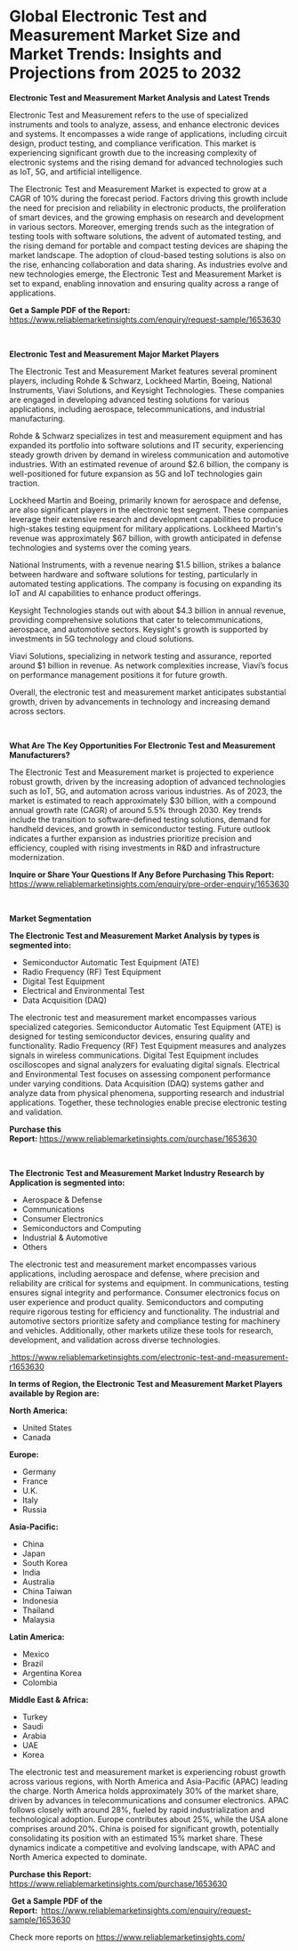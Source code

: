 <p><h1>Global Electronic Test and Measurement Market Size and Market Trends: Insights and Projections from 2025 to 2032</h1></p><p><strong>Electronic Test and Measurement Market Analysis and Latest Trends</strong></p>
<p><p>Electronic Test and Measurement refers to the use of specialized instruments and tools to analyze, assess, and enhance electronic devices and systems. It encompasses a wide range of applications, including circuit design, product testing, and compliance verification. This market is experiencing significant growth due to the increasing complexity of electronic systems and the rising demand for advanced technologies such as IoT, 5G, and artificial intelligence.</p><p>The Electronic Test and Measurement Market is expected to grow at a CAGR of 10% during the forecast period. Factors driving this growth include the need for precision and reliability in electronic products, the proliferation of smart devices, and the growing emphasis on research and development in various sectors. Moreover, emerging trends such as the integration of testing tools with software solutions, the advent of automated testing, and the rising demand for portable and compact testing devices are shaping the market landscape. The adoption of cloud-based testing solutions is also on the rise, enhancing collaboration and data sharing. As industries evolve and new technologies emerge, the Electronic Test and Measurement Market is set to expand, enabling innovation and ensuring quality across a range of applications.</p></p>
<p><strong>Get a Sample PDF of the Report:&nbsp;</strong> <a href="https://www.reliablemarketinsights.com/enquiry/request-sample/1653630?utm_campaign=2252&utm_medium=2&utm_source=Github&utm_content=ia&utm_term=05032025&utm_id=electronic-test-and-measurement">https://www.reliablemarketinsights.com/enquiry/request-sample/1653630</a></p>
<p>&nbsp;</p>
<p><strong>Electronic Test and Measurement Major Market Players</strong></p>
<p><p>The Electronic Test and Measurement Market features several prominent players, including Rohde & Schwarz, Lockheed Martin, Boeing, National Instruments, Viavi Solutions, and Keysight Technologies. These companies are engaged in developing advanced testing solutions for various applications, including aerospace, telecommunications, and industrial manufacturing.</p><p>Rohde & Schwarz specializes in test and measurement equipment and has expanded its portfolio into software solutions and IT security, experiencing steady growth driven by demand in wireless communication and automotive industries. With an estimated revenue of around $2.6 billion, the company is well-positioned for future expansion as 5G and IoT technologies gain traction.</p><p>Lockheed Martin and Boeing, primarily known for aerospace and defense, are also significant players in the electronic test segment. These companies leverage their extensive research and development capabilities to produce high-stakes testing equipment for military applications. Lockheed Martin's revenue was approximately $67 billion, with growth anticipated in defense technologies and systems over the coming years.</p><p>National Instruments, with a revenue nearing $1.5 billion, strikes a balance between hardware and software solutions for testing, particularly in automated testing applications. The company is focusing on expanding its IoT and AI capabilities to enhance product offerings.</p><p>Keysight Technologies stands out with about $4.3 billion in annual revenue, providing comprehensive solutions that cater to telecommunications, aerospace, and automotive sectors. Keysight's growth is supported by investments in 5G technology and cloud solutions.</p><p>Viavi Solutions, specializing in network testing and assurance, reported around $1 billion in revenue. As network complexities increase, Viavi’s focus on performance management positions it for future growth.</p><p>Overall, the electronic test and measurement market anticipates substantial growth, driven by advancements in technology and increasing demand across sectors.</p></p>
<p>&nbsp;</p>
<p><strong>What Are The Key Opportunities For Electronic Test and Measurement Manufacturers?</strong></p>
<p><p>The Electronic Test and Measurement market is projected to experience robust growth, driven by the increasing adoption of advanced technologies such as IoT, 5G, and automation across various industries. As of 2023, the market is estimated to reach approximately $30 billion, with a compound annual growth rate (CAGR) of around 5.5% through 2030. Key trends include the transition to software-defined testing solutions, demand for handheld devices, and growth in semiconductor testing. Future outlook indicates a further expansion as industries prioritize precision and efficiency, coupled with rising investments in R&D and infrastructure modernization.</p></p>
<p><strong>Inquire or Share Your Questions If Any Before Purchasing This Report:</strong> <a href="https://www.reliablemarketinsights.com/enquiry/pre-order-enquiry/1653630?utm_campaign=2252&utm_medium=2&utm_source=Github&utm_content=ia&utm_term=05032025&utm_id=electronic-test-and-measurement">https://www.reliablemarketinsights.com/enquiry/pre-order-enquiry/1653630</a></p>
<p>&nbsp;</p>
<p><strong>Market Segmentation</strong></p>
<p><strong>The Electronic Test and Measurement Market Analysis by types is segmented into:</strong></p>
<p><ul><li>Semiconductor Automatic Test Equipment (ATE)</li><li>Radio Frequency (RF) Test Equipment</li><li>Digital Test Equipment</li><li>Electrical and Environmental Test</li><li>Data Acquisition (DAQ)</li></ul></p>
<p><p>The electronic test and measurement market encompasses various specialized categories. Semiconductor Automatic Test Equipment (ATE) is designed for testing semiconductor devices, ensuring quality and functionality. Radio Frequency (RF) Test Equipment measures and analyzes signals in wireless communications. Digital Test Equipment includes oscilloscopes and signal analyzers for evaluating digital signals. Electrical and Environmental Test focuses on assessing component performance under varying conditions. Data Acquisition (DAQ) systems gather and analyze data from physical phenomena, supporting research and industrial applications. Together, these technologies enable precise electronic testing and validation.</p></p>
<p><strong>Purchase this Report:&nbsp;</strong><a href="https://www.reliablemarketinsights.com/purchase/1653630?utm_campaign=2252&utm_medium=2&utm_source=Github&utm_content=ia&utm_term=05032025&utm_id=electronic-test-and-measurement">https://www.reliablemarketinsights.com/purchase/1653630</a></p>
<p>&nbsp;</p>
<p><strong>The Electronic Test and Measurement Market Industry Research by Application is segmented into:</strong></p>
<p><ul><li>Aerospace & Defense</li><li>Communications</li><li>Consumer Electronics</li><li>Semiconductors and Computing</li><li>Industrial & Automotive</li><li>Others</li></ul></p>
<p><p>The electronic test and measurement market encompasses various applications, including aerospace and defense, where precision and reliability are critical for systems and equipment. In communications, testing ensures signal integrity and performance. Consumer electronics focus on user experience and product quality. Semiconductors and computing require rigorous testing for efficiency and functionality. The industrial and automotive sectors prioritize safety and compliance testing for machinery and vehicles. Additionally, other markets utilize these tools for research, development, and validation across diverse technologies.</p></p>
<p><a href="https://www.reliablemarketinsights.com/electronic-test-and-measurement-r1653630?utm_campaign=2252&utm_medium=2&utm_source=Github&utm_content=ia&utm_term=05032025&utm_id=electronic-test-and-measurement">&nbsp;https://www.reliablemarketinsights.com/electronic-test-and-measurement-r1653630</a></p>
<p><strong>In terms of Region, the Electronic Test and Measurement Market Players available by Region are:</strong></p>
<p>
    <p> <strong> North America: </strong>
        <ul>
            <li>United States</li>
            <li>Canada</li>
        </ul>
        </p> 
    <p> <strong> Europe: </strong>
        <ul>
            <li>Germany</li>
            <li>France</li>
            <li>U.K.</li>
            <li>Italy</li>
            <li>Russia</li>
        </ul>
        </p> 
    <p> <strong> Asia-Pacific: </strong>
        <ul>
            <li>China</li>
            <li>Japan</li>
            <li>South Korea</li>
            <li>India</li>
            <li>Australia</li>
            <li>China Taiwan</li>
            <li>Indonesia</li>
            <li>Thailand</li>
            <li>Malaysia</li>
        </ul>
        </p> 
    <p> <strong> Latin America: </strong>
        <ul>
            <li>Mexico</li>
            <li>Brazil</li>
            <li>Argentina Korea</li>
            <li>Colombia</li>
        </ul>
        </p> 
    <p> <strong> Middle East & Africa: </strong>
        <ul>
            <li>Turkey</li>
            <li>Saudi</li>
            <li>Arabia</li>
            <li>UAE</li>
            <li>Korea</li>
        </ul>
    </p>
    </p>
<p><p>The electronic test and measurement market is experiencing robust growth across various regions, with North America and Asia-Pacific (APAC) leading the charge. North America holds approximately 30% of the market share, driven by advances in telecommunications and consumer electronics. APAC follows closely with around 28%, fueled by rapid industrialization and technological adoption. Europe contributes about 25%, while the USA alone comprises around 20%. China is poised for significant growth, potentially consolidating its position with an estimated 15% market share. These dynamics indicate a competitive and evolving landscape, with APAC and North America expected to dominate.</p></p>
<p><strong>Purchase this Report: </strong><a href="https://www.reliablemarketinsights.com/purchase/1653630?utm_campaign=2252&utm_medium=2&utm_source=Github&utm_content=ia&utm_term=05032025&utm_id=electronic-test-and-measurement">https://www.reliablemarketinsights.com/purchase/1653630</a></p>
<p>&nbsp;<strong>Get a Sample PDF of the Report:&nbsp;&nbsp;</strong><a href="https://www.reliablemarketinsights.com/enquiry/request-sample/1653630?utm_campaign=2252&utm_medium=2&utm_source=Github&utm_content=ia&utm_term=05032025&utm_id=electronic-test-and-measurement">https://www.reliablemarketinsights.com/enquiry/request-sample/1653630</a></p>
<p><strong></strong></p>
<p>Check more reports on <a href="https://www.reliablemarketinsights.com/?utm_campaign=2252&utm_medium=2&utm_source=Github&utm_content=ia&utm_term=05032025&utm_id=electronic-test-and-measurement">https://www.reliablemarketinsights.com/</a></p>